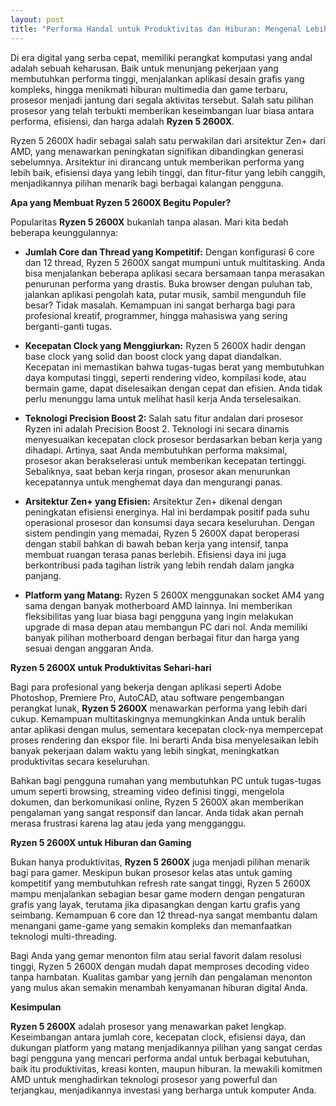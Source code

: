 ```yaml
---
layout: post
title: "Performa Handal untuk Produktivitas dan Hiburan: Mengenal Lebih Dekat Ryzen 5 2600X"
---
```


Di era digital yang serba cepat, memiliki perangkat komputasi yang andal adalah sebuah keharusan. Baik untuk menunjang pekerjaan yang membutuhkan performa tinggi, menjalankan aplikasi desain grafis yang kompleks, hingga menikmati hiburan multimedia dan game terbaru, prosesor menjadi jantung dari segala aktivitas tersebut. Salah satu pilihan prosesor yang telah terbukti memberikan keseimbangan luar biasa antara performa, efisiensi, dan harga adalah **Ryzen 5 2600X**.

Ryzen 5 2600X hadir sebagai salah satu perwakilan dari arsitektur Zen+ dari AMD, yang menawarkan peningkatan signifikan dibandingkan generasi sebelumnya. Arsitektur ini dirancang untuk memberikan performa yang lebih baik, efisiensi daya yang lebih tinggi, dan fitur-fitur yang lebih canggih, menjadikannya pilihan menarik bagi berbagai kalangan pengguna.

**Apa yang Membuat Ryzen 5 2600X Begitu Populer?**

Popularitas **Ryzen 5 2600X** bukanlah tanpa alasan. Mari kita bedah beberapa keunggulannya:

*   **Jumlah Core dan Thread yang Kompetitif:** Dengan konfigurasi 6 core dan 12 thread, Ryzen 5 2600X sangat mumpuni untuk multitasking. Anda bisa menjalankan beberapa aplikasi secara bersamaan tanpa merasakan penurunan performa yang drastis. Buka browser dengan puluhan tab, jalankan aplikasi pengolah kata, putar musik, sambil mengunduh file besar? Tidak masalah. Kemampuan ini sangat berharga bagi para profesional kreatif, programmer, hingga mahasiswa yang sering berganti-ganti tugas.

*   **Kecepatan Clock yang Menggiurkan:** Ryzen 5 2600X hadir dengan base clock yang solid dan boost clock yang dapat diandalkan. Kecepatan ini memastikan bahwa tugas-tugas berat yang membutuhkan daya komputasi tinggi, seperti rendering video, kompilasi kode, atau bermain game, dapat diselesaikan dengan cepat dan efisien. Anda tidak perlu menunggu lama untuk melihat hasil kerja Anda terselesaikan.

*   **Teknologi Precision Boost 2:** Salah satu fitur andalan dari prosesor Ryzen ini adalah Precision Boost 2. Teknologi ini secara dinamis menyesuaikan kecepatan clock prosesor berdasarkan beban kerja yang dihadapi. Artinya, saat Anda membutuhkan performa maksimal, prosesor akan berakselerasi untuk memberikan kecepatan tertinggi. Sebaliknya, saat beban kerja ringan, prosesor akan menurunkan kecepatannya untuk menghemat daya dan mengurangi panas.

*   **Arsitektur Zen+ yang Efisien:** Arsitektur Zen+ dikenal dengan peningkatan efisiensi energinya. Hal ini berdampak positif pada suhu operasional prosesor dan konsumsi daya secara keseluruhan. Dengan sistem pendingin yang memadai, Ryzen 5 2600X dapat beroperasi dengan stabil bahkan di bawah beban kerja yang intensif, tanpa membuat ruangan terasa panas berlebih. Efisiensi daya ini juga berkontribusi pada tagihan listrik yang lebih rendah dalam jangka panjang.

*   **Platform yang Matang:** Ryzen 5 2600X menggunakan socket AM4 yang sama dengan banyak motherboard AMD lainnya. Ini memberikan fleksibilitas yang luar biasa bagi pengguna yang ingin melakukan upgrade di masa depan atau membangun PC dari nol. Anda memiliki banyak pilihan motherboard dengan berbagai fitur dan harga yang sesuai dengan anggaran Anda.

**Ryzen 5 2600X untuk Produktivitas Sehari-hari**

Bagi para profesional yang bekerja dengan aplikasi seperti Adobe Photoshop, Premiere Pro, AutoCAD, atau software pengembangan perangkat lunak, **Ryzen 5 2600X** menawarkan performa yang lebih dari cukup. Kemampuan multitaskingnya memungkinkan Anda untuk beralih antar aplikasi dengan mulus, sementara kecepatan clock-nya mempercepat proses rendering dan ekspor file. Ini berarti Anda bisa menyelesaikan lebih banyak pekerjaan dalam waktu yang lebih singkat, meningkatkan produktivitas secara keseluruhan.

Bahkan bagi pengguna rumahan yang membutuhkan PC untuk tugas-tugas umum seperti browsing, streaming video definisi tinggi, mengelola dokumen, dan berkomunikasi online, Ryzen 5 2600X akan memberikan pengalaman yang sangat responsif dan lancar. Anda tidak akan pernah merasa frustrasi karena lag atau jeda yang mengganggu.

**Ryzen 5 2600X untuk Hiburan dan Gaming**

Bukan hanya produktivitas, **Ryzen 5 2600X** juga menjadi pilihan menarik bagi para gamer. Meskipun bukan prosesor kelas atas untuk gaming kompetitif yang membutuhkan refresh rate sangat tinggi, Ryzen 5 2600X mampu menjalankan sebagian besar game modern dengan pengaturan grafis yang layak, terutama jika dipasangkan dengan kartu grafis yang seimbang. Kemampuan 6 core dan 12 thread-nya sangat membantu dalam menangani game-game yang semakin kompleks dan memanfaatkan teknologi multi-threading.

Bagi Anda yang gemar menonton film atau serial favorit dalam resolusi tinggi, Ryzen 5 2600X dengan mudah dapat memproses decoding video tanpa hambatan. Kualitas gambar yang jernih dan pengalaman menonton yang mulus akan semakin menambah kenyamanan hiburan digital Anda.

**Kesimpulan**

**Ryzen 5 2600X** adalah prosesor yang menawarkan paket lengkap. Keseimbangan antara jumlah core, kecepatan clock, efisiensi daya, dan dukungan platform yang matang menjadikannya pilihan yang sangat cerdas bagi pengguna yang mencari performa andal untuk berbagai kebutuhan, baik itu produktivitas, kreasi konten, maupun hiburan. Ia mewakili komitmen AMD untuk menghadirkan teknologi prosesor yang powerful dan terjangkau, menjadikannya investasi yang berharga untuk komputer Anda.
